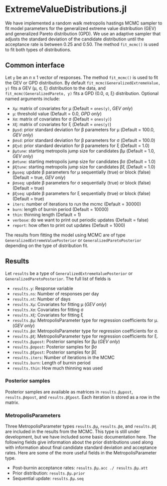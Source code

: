 # ExtremeValueDistributions.jl

We have implemented a random walk metropolis hastings MCMC sampler to fit model parameters for the generalized extreme value distribution (GEV) and generalized Pareto distribution (GPD). We use an adaptive sampler that adjusts the standard deviation of the candidate distribution until the acceptance rate is between 0.25 and 0.50. The method `fit_mcmc()` is used to fit both types of distributions.

## Common interface

Let `y` be an *n* x 1 vector of responses. The method `fit_mcmc()` is used to fit the GEV or GPD distribution. By default `fit_mcmc(GeneralizedExtremeValue, y)` fits a GEV (μ, σ, ξ) distribution to the data, and `fit_mcmc(GeneralizedPareto, y)` fits a GPD (0.0, σ, ξ) distribution. Optional named arguments include:

* `Xμ`: matrix of covariates for μ (Default = `ones(y)`, *GEV only*)
* `μ`: threshold value (Default = 0.0, *GPD only*)
* `Xσ`: matrix of covariates for σ (Default = `ones(y)`)
* `Xξ`: matrix of covariates for ξ (Default = `ones(y)`)
* `βμsd`: prior standard deviation for β parameters for μ (Default = 100.0, *GEV only*)
* `βσsd`: prior standard deviation for β parameters for σ (Default = 100.0)
* `βξsd`: prior standard deviation for β parameters for ξ (Default = 1.0)
* `βμtune`: starting metropolis jump size for candidates βμ (Default = 1.0, *GEV only*)
* `βσtune`: starting metropolis jump size for candidates βσ (Default = 1.0)
* `βξtune`: starting metropolis jump size for candidates βξ (Default = 1.0)
* `βμseq`: update β parameters for μ sequentially (true) or block (false) (Default = true, *GEV only*)
* `βσseq`: update β parameters for σ sequentially (true) or block (false) (Default = true)
* `βξseq`: update β parameters for ξ sequentially (true) or block (false) (Default = true)
* `iters`: number of iterations to run the mcmc (Default = 30000)
* `burn`: length of burnin period (Default = 10000)
* `thin`: thinning length (Default = 1)
* `verbose`: do we want to print out periodic updates (Default = false)
* `report`: how often to print out updates (Default = 1000)

The results from fitting the model using MCMC are of type `GeneralizedExtremeValuePosterior` or `GeneralizedParetoPosterior` depending on the type of distribution fit.

## Results

Let `results` be a type of `GeneralizedExtremeValuePosterior` or `GeneralizedParetoPosterior`.
The full list of fields is

* `results.y`: Response variable
* `results.ns`: Number of responses per day
* `results.nt`: Number of days
* `results.Xμ`: Covariates for fitting μ (*GEV only*)
* `results.Xσ`: Covariates for fitting σ
* `results.Xξ`: Covariates for fitting ξ
* `results.βμ`: MetropolisParameter type for regression coefficients for μ. (*GEV only*)
* `results.βσ`: MetropolisParameter type for regression coefficients for σ.
* `results.βξ`: MetropolisParameter type for regression coefficients for ξ.
* `results.βμpost`: Posterior samples for βμ (*GEV only*)
* `results.βσpost`: Posterior samples for βσ
* `results.βξpost`: Posterior samples for βξ
* `results.iters`: Number of iterations in the MCMC
* `results.burn`: Length of burnin period
* `results.thin`: How much thinning was used

### Posterior samples

Posterior samples are available as matrices in `results.βμpost`, `results.βσpost`, and `results.βξpost`. Each iteration is stored as a row in the matrix.

### MetropolisParameters

Three MetropolisParameter types `results.βμ`, `results.βσ`, and `results.βξ` are included in the results from the MCMC. This type is still under development, but we have included some basic documentation here. The following fields give information about the prior distributions used along with information about final candidate standard deviation and acceptance rates. Here are some of the more useful fields in the MetropolisParameter type.

* Post-burnin acceptance rates: `results.βμ.acc ./ results.βμ.att`
* Prior distribution: `results.βμ.prior`
* Sequential update: `results.βμ.seq`
